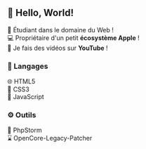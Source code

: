 ## 👋 Hello, World!
🎈 Étudiant dans le domaine du Web !\
💻 Propriétaire d'un petit **écosystème Apple** !\
🎥 Je fais des vidéos sur **YouTube** !
### 🐍 Langages
🌐 HTML5\
🎨 CSS3\
🤖 JavaScript
### ⚙️ Outils
🔰 PhpStorm\
⌛ OpenCore-Legacy-Patcher
